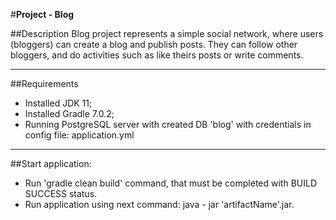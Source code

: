 #**Project - Blog**

##Description
Blog project represents a simple social network, where users (bloggers) can create a blog and publish posts. They can follow other bloggers, and do activities such as like theirs posts or write comments.

---

##Requirements
* Installed JDK 11;
* Installed Gradle 7.0.2;
* Running PostgreSQL server with created DB 'blog' with credentials in config file: application.yml

---

##Start application:
* Run 'gradle clean build' command, that must be completed with BUILD SUCCESS status.
* Run application using next command: java - jar 'artifactName'.jar.
